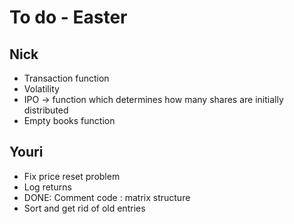 
# To do - Easter

## Nick

* Transaction function
* Volatility
* IPO -> function which determines how many shares are initially distributed
* Empty books function

## Youri

* Fix price reset problem
* Log returns
* DONE: Comment code : matrix structure
* Sort and get rid of old entries



